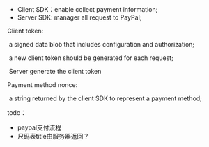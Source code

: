 - Client SDK：enable collect payment information;
- Server SDK: manager all request to PayPal;



Client token:

​		a signed data blob that includes configuration and authorization;

​		a new client token should be generated for each request;

​		Server generate the client token

Payment method nonce:

​		a string returned by the client SDK to represent a payment method;



todo：

- paypal支付流程
- 尺码表title由服务器返回？



